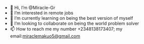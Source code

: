 - 👋 Hi, I’m @Miracle-Gr
- 👀 I’m interested in remote jobs
- 🌱 I’m currently learning on being the best version of myself
- 💞️ I’m looking to collaborate on being the world problem solver
- 📫 How to reach me my number +2348138173407; my email:miraclemakuo5@gmail.com

<!---
Miracle-Gr/Miracle-Gr is a ✨ special ✨ repository because its `README.md` (this file) appears on your GitHub profile.
You can click the Preview link to take a look at your changes.
--->
